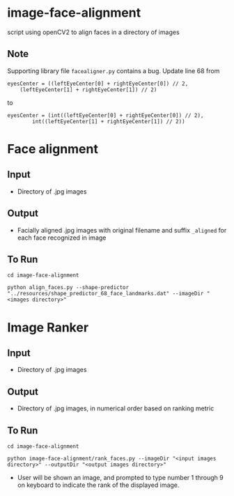 # image-face-alignment
script using openCV2 to align faces in a directory of images

## Note
Supporting library file `facealigner.py` contains a bug. Update line 68 from 
```
eyesCenter = ((leftEyeCenter[0] + rightEyeCenter[0]) // 2,
    (leftEyeCenter[1] + rightEyeCenter[1]) // 2)
```
to 


```
eyesCenter = (int((leftEyeCenter[0] + rightEyeCenter[0]) // 2),
        int((leftEyeCenter[1] + rightEyeCenter[1]) // 2))
```


# Face alignment
## Input
- Directory of .jpg images

## Output
- Facially aligned .jpg images with original filename and suffix `_aligned` for each face recognized in image

## To Run
```
cd image-face-alignment

python align_faces.py --shape-predictor "../resources/shape_predictor_68_face_landmarks.dat" --imageDir "<images directory>"
```


# Image Ranker
## Input
- Directory of .jpg images

## Output
- Directory of .jpg images, in numerical order based on ranking metric

## To Run

```
cd image-face-alignment

python image-face-alignment/rank_faces.py --imageDir "<input images directory>" --outputDir "<output images directory>"
```
* User will be shown an image, and prompted to type number 1 through 9 on keyboard to indicate the rank of the displayed image. 